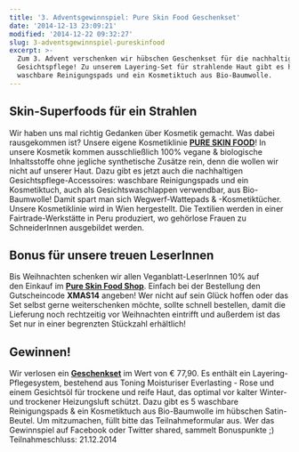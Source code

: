 ```yaml
---
title: '3. Adventsgewinnspiel: Pure Skin Food Geschenkset'
date: '2014-12-13 23:09:21'
modified: '2014-12-22 09:32:27'
slug: 3-adventsgewinnspiel-pureskinfood
excerpt: >-
  Zum 3. Advent verschenken wir hübschen Geschenkset für die nachhaltige
  Gesichtspflege! Zu unserem Layering-Set für strahlende Haut gibt es hier
  waschbare Reinigungspads und ein Kosmetiktuch aus Bio-Baumwolle.
---
```


## Skin-Superfoods für ein Strahlen

Wir haben uns mal richtig Gedanken über Kosmetik gemacht. Was dabei rausgekommen ist? Unsere eigene Kosmetiklinie [**PURE SKIN FOOD**](http://www.pureskinfood.de/)! In unsere Kosmetik kommen ausschließlich 100% vegane & biologische Inhaltsstoffe ohne jegliche synthetische Zusätze rein, denn die wollen wir nicht auf unserer Haut. Dazu gibt es jetzt auch die nachhaltigen Gesichtspflege-Accessoires: waschbare Reinigungspads und ein Kosmetiktuch, auch als Gesichtswaschlappen verwendbar, aus Bio-Baumwolle! Damit spart man sich Wegwerf-Wattepads & -Kosmetiktücher. Unsere Kosmetiklinie wird in Wien hergestellt. Die Textilien werden in einer Fairtrade-Werkstätte in Peru produziert, wo gehörlose Frauen zu SchneiderInnen ausgebildet werden.

## Bonus für unsere treuen LeserInnen

Bis Weihnachten schenken wir allen Veganblatt-LeserInnen 10% auf den Einkauf im **[Pure Skin Food Shop](http://www.pureskinfood.de/)**. Einfach bei der Bestellung den Gutscheincode **XMAS14** angeben! Wer nicht auf sein Glück hoffen oder das Set selbst gerne weiterschenken möchte, sollte schnell bestellen, damit die Lieferung noch rechtzeitig vor Weihnachten eintrifft und außerdem ist das Set nur in einer begrenzten Stückzahl erhältlich!

## Gewinnen!

Wir verlosen ein [**Geschenkset**](http://www.pureskinfood.de/collections/geschenksets-gutscheine/products/geschenkset-let-love-shine-1?variant=1025083171) im Wert von € 77,90. Es enthält ein Layering-Pflegesystem, bestehend aus Toning Moisturiser Everlasting - Rose und einem Gesichtsöl für trockene und reife Haut, das optimal vor kalter Winter- und trockener Heizungsluft schützt. Dazu gibt es 5 waschbare Reinigungspads & ein Kosmetiktuch aus Bio-Baumwolle im hübschen Satin-Beutel. Um mitzumachen, füllt bitte das Teilnahmeformular aus. Wer das Gewinnspiel auf Facebook oder Twitter shared, sammelt Bonuspunkte ;) Teilnahmeschluss: 21.12.2014
